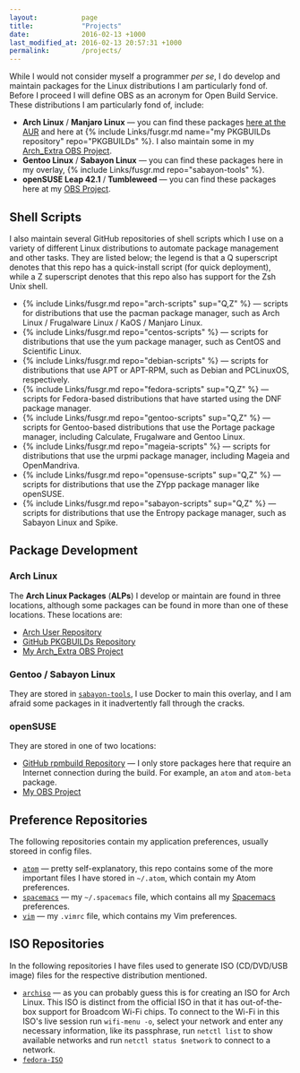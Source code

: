 ```yaml
---
layout:           page
title:            "Projects"
date:             2016-02-13 +1000
last_modified_at: 2016-02-13 20:57:31 +1000
permalink:        /projects/
---
```


While I would not consider myself a programmer *per se*, I do develop and maintain packages for the Linux distributions I am particularly fond of. Before I proceed I will define OBS as an acronym for Open Build Service. These distributions I am particularly fond of, include:

* **Arch Linux** / **Manjaro Linux** &mdash; you can find these packages [here at the AUR](https://aur.archlinux.org/packages/?SeB=m&K=fusion809) and here at {% include Links/fusgr.md name="my PKGBUILDs repository" repo="PKGBUILDs" %}. I also maintain some in my [Arch_Extra OBS Project](https://build.opensuse.org/project/show/home:fusion809/).
* **Gentoo Linux** / **Sabayon Linux** &mdash; you can find these packages here in my overlay, {% include Links/fusgr.md repo="sabayon-tools" %}.
* **openSUSE Leap 42.1** / **Tumbleweed** &mdash; you can find these packages here at my [OBS Project](https://build.opensuse.org/project/show/home:fusion809/).

## Shell Scripts
I also maintain several GitHub repositories of shell scripts which I use on a variety of different Linux distributions to automate package management and other tasks. They are listed below; the legend is that a Q superscript denotes that this repo has a quick-install script (for quick deployment), while a Z superscript denotes that this repo also has support for the Zsh Unix shell.

* {% include Links/fusgr.md repo="arch-scripts" sup="Q,Z" %} &mdash; scripts for distributions that use the pacman package manager, such as Arch Linux / Frugalware Linux / KaOS / Manjaro Linux.
* {% include Links/fusgr.md repo="centos-scripts" %} &mdash; scripts for distributions that use the yum package manager, such as CentOS and Scientific Linux.
* {% include Links/fusgr.md repo="debian-scripts" %} &mdash; scripts for distributions that use APT or APT-RPM, such as Debian and PCLinuxOS, respectively.
* {% include Links/fusgr.md repo="fedora-scripts" sup="Q,Z" %} &mdash; scripts for Fedora-based distributions that have started using the DNF package manager.
* {% include Links/fusgr.md repo="gentoo-scripts" sup="Q,Z" %} &mdash; scripts for Gentoo-based distributions that use the Portage package manager, including Calculate, Frugalware and Gentoo Linux.
* {% include Links/fusgr.md repo="mageia-scripts" %} &mdash; scripts for distributions that use the urpmi package manager, including Mageia and OpenMandriva.
* {% include Links/fusgr.md repo="opensuse-scripts" sup="Q,Z" %} &mdash; scripts for distributions that use the ZYpp package manager like openSUSE.
* {% include Links/fusgr.md repo="sabayon-scripts" sup="Q,Z" %} &mdash; scripts for distributions that use the Entropy package manager, such as Sabayon Linux and Spike.

## Package Development

### Arch Linux
The **Arch Linux Packages** (**ALPs**) I develop or maintain are found in three locations, although some packages can be found in more than one of these locations. These locations are:

* [Arch User Repository](https://aur.archlinux.org/packages/?SeB=m&K=fusion809)
* [GitHub PKGBUILDs Repository](https://github.com/fusion809/PKGBUILDs)
* [My Arch_Extra OBS Project](https://build.opensuse.org/project/show/home:fusion809:arch_extra/)

### Gentoo / Sabayon Linux
They are stored in [`sabayon-tools`](https://github.com/fusion809/sabayon-tools), I use Docker to main this overlay, and I am afraid some packages in it inadvertently fall through the cracks.

### openSUSE
They are stored in one of two locations:

* [GitHub rpmbuild Repository](https://github.com/fusion809/) &mdash; I only store packages here that require an Internet connection during the build. For example, an `atom` and `atom-beta` package.
* [My OBS Project](https://build.opensuse.org/project/show/home:fusion809/)

## Preference Repositories
The following repositories contain my application preferences, usually storeed in config files.

* [`atom`](https://github.com/fusion809/atom) &mdash; pretty self-explanatory, this repo contains some of the more important files I have stored in `~/.atom`, which contain my Atom preferences.
* [`spacemacs`](https://github.com/fusion809/spacemacs) &mdash; my `~/.spacemacs` file, which contains all my [Spacemacs](https://github.com/syl20bnr/spacemacs) preferences.
* [`vim`](https://github.com/fusion809/vim) &mdash; my `.vimrc` file, which contains my Vim preferences.

## ISO Repositories
In the following repositories I have files used to generate ISO (CD/DVD/USB image) files for the respective distribution mentioned.

* [`archiso`](https://github.com/fusion809/archiso) &mdash; as you can probably guess this is for creating an ISO for Arch Linux. This ISO is distinct from the official ISO in that it has out-of-the-box support for Broadcom Wi-Fi chips. To connect to the Wi-Fi in this ISO's live session run `wifi-menu -o`, select your network and enter any necessary information, like its passphrase, run `netctl list` to show available networks and run `netctl status $network` to connect to a network.
* [`fedora-ISO`](https://github.com/fusion809/archiso)
